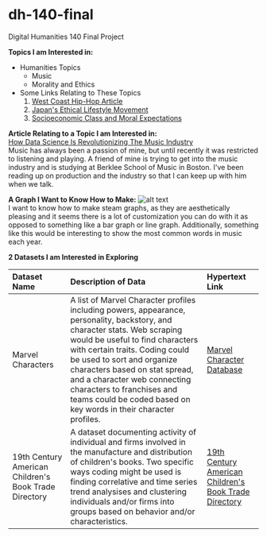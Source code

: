 # dh-140-final
Digital Humanities 140 Final Project 

**Topics I am Interested in:**  
- Humanities Topics
   * Music
   * Morality and Ethics
- Some Links Relating to These Topics
   1. [West Coast Hip-Hop Article](https://abcnews.go.com/US/hip-hop-50-west-coast-rap-sparked-seismic/story?id=102100469)
   2. [Japan's Ethical Lifestyle Movement](https://www.japan.go.jp/kizuna/2022/02/ethical_lifestyle_movement.html)
   3. [Socioeconomic Class and Moral Expectations](https://cepr.org/voxeu/columns/socioeconomic-status-and-unethical-behaviour-high-expectations-rather-poor-morals#:~:text=In%20several%20survey%20studies%2C%20we,more%20unethically%20than%20other%20classes.)  
   
**Article Relating to a Topic I am Interested in:**    
[How Data Science Is Revolutionizing The Music Industry](https://www.opentracker.net/article/data-science-music/)  
Music has always been a passion of mine, but until recently it was restricted to listening and playing. A friend of mine is trying to get into the music industry and is studying at Berklee School of Music in Boston. I've been reading up on production and the industry so that I can keep up with him when we talk. 

**A Graph I Want to Know How to Make:**
![alt text](https://upload.wikimedia.org/wikipedia/commons/1/15/JCDL_2009_Twitter_Stream_Graph_%28cropped%29.png "Steam Graph Image")  
I want to know how to make steam graphs, as they are aesthetically pleasing and it seems there is a lot of customization you can do with it as opposed to something like a bar graph or line graph. Additionally, something like this would be interesting to show the most common words in music each year. 

**2 Datasets I am Interested in Exploring**  

   | Dataset Name | Description of Data | Hypertext Link |
| :--- | :--- | :--- |
| Marvel Characters | A list of Marvel Character profiles including powers, appearance, personality, backstory, and character stats. Web scraping would be useful to find characters with certain traits. Coding could be used to sort and organize characters based on stat spread, and a character web connecting characters to franchises and teams could be coded based on key words in their character profiles. | [Marvel Character Database](https://www.marvel.com/characters) |
| 19th Century American Children's Book Trade Directory | A dataset documenting activity of individual and firms involved in the manufacture and distribution of children's books. Two specific ways coding might be used is finding correlative and time series trend analysises and clustering individuals and/or firms into groups based on behavior and/or characteristics. | [19th Century American Children's Book Trade Directory](https://repository.upenn.edu/entities/dataset/16705c2f-023b-495e-baf4-dee805eae59f) |